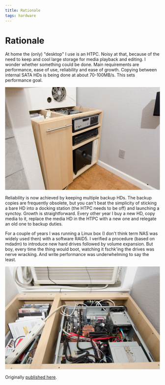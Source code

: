 ```yaml
---
title: Rationale
tags: hardware
---
```


# Rationale

At home the (only) "desktop" I use is an HTPC.  Noisy at that, because of the
need to keep and cool large storage for media playback and editing.  I wonder
whether something could be done.  Main requirements are performance, ease of
use, reliability and ease of growth. Copying between internal SATA HDs is being
done at about 70-100MB/s.  This sets performance goal.

![htpc front](img/7019699621_e4baef658c_b.jpg)


Reliability is now achieved by keeping multiple backup HDs.  The backup copies
are frequently obsolete, but you can't beat the simplicity of sticking a bare
HD into a docking station (the HTPC needs to be off) and launching a synctoy.
Growth is straightforward.  Every other year I buy a new HD, copy media to it,
replace the media HD in the HTPC with a new one and relegate an old one to
backup duties.

For a couple of years I was running a Linux box (I don't think term NAS was
widely used then) with a software RAID5.  I verified a procedure (based on
mdadm) to introduce new hard drives followed by volume expansion.  But boy,
every time the thing would boot, watching it fschk'ing the drives was nerve
wracking.  And write performance was underwhelming to say the least.

![htpc insides](img/7019707437_4989bc576b_h.jpg)

Originally
[published here](https://nasfuss.blogspot.com/2012/03/rationale.html).
